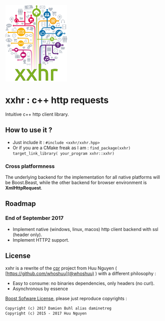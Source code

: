 ![xxhr logo](./doc/logo.ai.png)
# xxhr : c++ http requests
Intuitive c++ http client library.

## How to use it ?
  * Just include it : `#include <xxhr/xxhr.hpp>`
  * Or if you are a CMake freak as I am : `find_package(xxhr) target_link_library( your_program xxhr::xxhr)`

### Cross platformness
The underlying backend for the implementation for all native platforms will be Boost.Beast, while the other backend for browser environment is **XmlHttpRequest**.

## Roadmap

### End of September 2017
  - Implement native (windows, linux, macos) http client backend with ssl (header only).
  - Implement HTTP2 support.

## License
xxhr is a rewrite of the [cpr](https://github.com/whoshuu/cpr) project from Huu Nguyen ( [https://github.com/whoshuu](@whoshuu) ) with a different philosophy :
  - Easy to consume: no binaries dependencies, only headers (no curl).
  - Asynchronous by essence

[Boost Sofware License](./LICENSE.md), please just reproduce copyrights : 

```
Copyright (c) 2017 Damien Buhl alias daminetreg
Copyright (c) 2015 - 2017 Huu Nguyen
```

